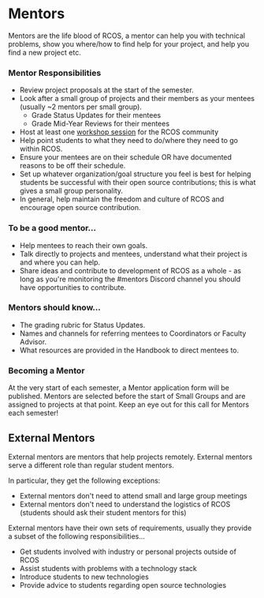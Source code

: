 # Mentors

Mentors are the life blood of RCOS, a mentor can help you with technical problems, show you where/how to find help for your project, and help you find a new project etc.

### Mentor Responsibilities

- Review project proposals at the start of the semester.
- Look after a small group of projects and their members as your mentees (usually ~2 mentors per small group).
  - Grade Status Updates for their mentees
  - Grade Mid-Year Reviews for their mentees
- Host at least one [workshop session](/events/hosting) for the RCOS community
- Help point students to what they need to do/where they need to go within RCOS.
- Ensure your mentees are on their schedule OR have documented reasons to be off their schedule.
- Set up whatever organization/goal structure you feel is best for helping students be successful with their open source contributions; this is what gives a small group personality.
- In general, help maintain the freedom and culture of RCOS and encourage open source contribution.

### To be a good mentor...

- Help mentees to reach their own goals.
- Talk directly to projects and mentees, understand what their project is and where you can help.
- Share ideas and contribute to development of RCOS as a whole - as long as you're monitoring the #mentors Discord channel you should have opportunities to contribute.

### Mentors should know...

- The grading rubric for Status Updates.
- Names and channels for referring mentees to Coordinators or Faculty Advisor.
- What resources are provided in the Handbook to direct mentees to.

### Becoming a Mentor

At the very start of each semester, a Mentor application form will be published. Mentors are selected before the start of Small Groups and are assigned to projects at that point. Keep an eye out for this call for Mentors each semester!

## External Mentors

External mentors are mentors that help projects remotely. External mentors serve a different role than regular student mentors.

In particular, they get the following exceptions:

- External mentors don't need to attend small and large group meetings
- External mentors don't need to understand the logistics of RCOS (students should ask their student mentors for this)

External mentors have their own sets of requirements, usually they provide a subset of the following responsibilities...

- Get students involved with industry or personal projects outside of RCOS
- Assist students with problems with a technology stack
- Introduce students to new technologies
- Provide advice to students regarding open source technologies
